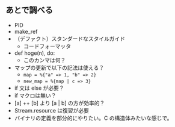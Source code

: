 ## あとで調べる

- PID
- make_ref
- （デファクト）スタンダードなスタイルガイド
  - コードフォーマッタ
- def hoge(n), do:
  - このカンマは何？
- マップの更新で以下の記法は使える？
  - `map = %{"a" => 1, "b" => 2}`
  - `new_map = %{map | c => 3}`
- if 文は else が必要？
- if マクロは無い？
- [a] ++ [b] より [a | b] の方が効率的？
- Stream.resource は復習が必要
- バイナリの定義を部分的にやりたい。C の構造体みたいな感じで。
